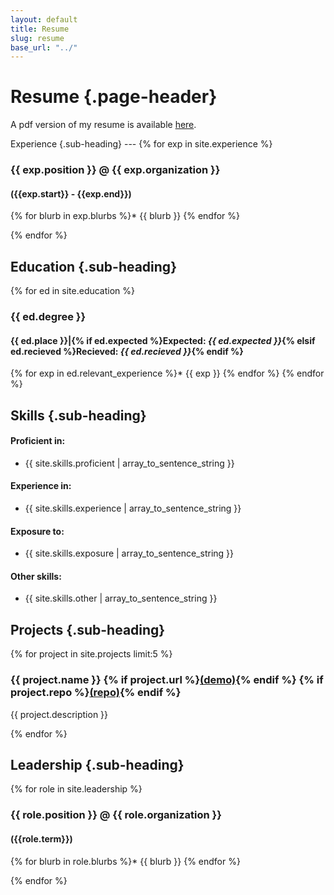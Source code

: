 ```yaml
---
layout: default
title: Resume
slug: resume
base_url: "../"
---
```


Resume {.page-header}
===

<p class="alert">A pdf version of my resume is available <a href="{{ page.base_url}}static/downloads/alekskamko_resume.pdf">here</a>.</p>
Experience {.sub-heading}
---
{% for exp in site.experience %}

### {{ exp.position }} @ {{ exp.organization }}
#### ({{exp.start}} - {{exp.end}})
{% for blurb in exp.blurbs %}* {{ blurb }}
{% endfor %}

{% endfor %}

<div class="bm3-5"> </div>

Education {.sub-heading}
---
{% for ed in site.education %}

### {{ ed.degree }}
#### {{ ed.place }}<span class="midbar">|</span>{% if ed.expected %}Expected: *{{ ed.expected }}*{% elsif ed.recieved %}Recieved: *{{ ed.recieved }}*{% endif %}
{% for exp in ed.relevant_experience %}* {{ exp }}
{% endfor %}
{% endfor %}

<div class="bm3-5"> </div>

Skills {.sub-heading}
---
#### Proficient in:
* {{ site.skills.proficient | array_to_sentence_string }}

#### Experience in:
* {{ site.skills.experience | array_to_sentence_string }}

#### Exposure to:
* {{ site.skills.exposure | array_to_sentence_string }}

#### Other skills:
* {{ site.skills.other | array_to_sentence_string }}

<div class="bm3-5"> </div>

Projects {.sub-heading}
---
{% for project in site.projects limit:5 %}
### {{ project.name }} {% if project.url %}<a href="{{ project.url|safe }}">(demo)</a>{% endif %} {% if project.repo %}<a href="{{ project.repo }}">(repo)</a>{% endif %}

{{ project.description }}

{% endfor %}

<div class="bm3-5"> </div>

Leadership {.sub-heading}
---
{% for role in site.leadership %}

### {{ role.position }} @ {{ role.organization }}
#### ({{role.term}})
{% for blurb in role.blurbs %}* {{ blurb }}
{% endfor %}

{% endfor %}
